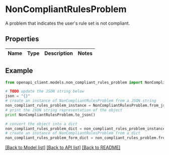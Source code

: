 # NonCompliantRulesProblem

A problem that indicates the user's rule set is not compliant.

## Properties
Name | Type | Description | Notes
------------ | ------------- | ------------- | -------------

## Example

```python
from openapi_client.models.non_compliant_rules_problem import NonCompliantRulesProblem

# TODO update the JSON string below
json = "{}"
# create an instance of NonCompliantRulesProblem from a JSON string
non_compliant_rules_problem_instance = NonCompliantRulesProblem.from_json(json)
# print the JSON string representation of the object
print NonCompliantRulesProblem.to_json()

# convert the object into a dict
non_compliant_rules_problem_dict = non_compliant_rules_problem_instance.to_dict()
# create an instance of NonCompliantRulesProblem from a dict
non_compliant_rules_problem_form_dict = non_compliant_rules_problem.from_dict(non_compliant_rules_problem_dict)
```
[[Back to Model list]](../README.md#documentation-for-models) [[Back to API list]](../README.md#documentation-for-api-endpoints) [[Back to README]](../README.md)


